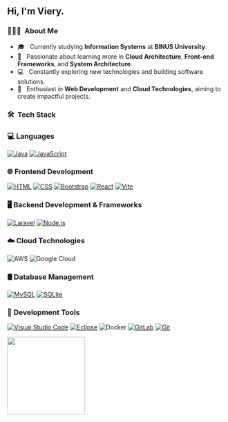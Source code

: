 <h2> Hi, I'm Viery.</h2>

<h3> 👨🏻‍💻 &nbsp;About Me </h3>

- 🎓 &nbsp; Currently studying **Information Systems** at **BINUS University**.
- 🌱 &nbsp; Passionate about learning more in **Cloud Architecture**, **Front-end Frameworks**, and **System Architecture**.
- 💻 &nbsp; Constantly exploring new technologies and building software solutions.
- 🚀 &nbsp; Enthusiast in **Web Development** and **Cloud Technologies**, aiming to create impactful projects.

<h3>🛠 &nbsp;Tech Stack</h3>

### 💻 **Languages**
  [![Java](https://img.shields.io/badge/Java-%23ED8B00.svg?logo=openjdk&logoColor=white)](#)
  [![JavaScript](https://img.shields.io/badge/JavaScript-F7DF1E?logo=javascript&logoColor=000)](#)

### 🌐 **Frontend Development**
  [![HTML](https://img.shields.io/badge/HTML-%23E34F26.svg?logo=html5&logoColor=white)](#)
  [![CSS](https://img.shields.io/badge/CSS-1572B6?logo=css3&logoColor=fff)](#)
  [![Bootstrap](https://img.shields.io/badge/Bootstrap-7952B3?logo=bootstrap&logoColor=fff)](#)
  [![React](https://img.shields.io/badge/React-%2320232a.svg?logo=react&logoColor=%2361DAFB)](#)
  [![Vite](https://img.shields.io/badge/Vite-646CFF?logo=vite&logoColor=fff)](#)

### 🖥 **Backend Development & Frameworks**
  [![Laravel](https://img.shields.io/badge/Laravel-%23FF2D20.svg?logo=laravel&logoColor=white)](#)
  [![Node.js](https://img.shields.io/badge/Node.js-43853D?logo=node.js&logoColor=white)](#)

### ☁️ **Cloud Technologies**
  ![AWS](https://img.shields.io/badge/AWS-%23FF9900.svg?style=flat&logo=amazon-web-services&logoColor=white)
  ![Google Cloud](https://img.shields.io/badge/Google%20Cloud-%234285F4.svg?style=flat&logo=google-cloud&logoColor=white)

### 🛢 **Database Management**
  [![MySQL](https://img.shields.io/badge/MySQL-4479A1?logo=mysql&logoColor=fff)](#)
  [![SQLite](https://img.shields.io/badge/SQLite-%2307405e.svg?logo=sqlite&logoColor=white)](#)

### 🔧 **Development Tools**
  [![Visual Studio Code](https://custom-icon-badges.demolab.com/badge/Visual%20Studio%20Code-0078d7.svg?logo=vsc&logoColor=white)](#)
  [![Eclipse](https://img.shields.io/badge/Eclipse-FE7A16.svg?logo=Eclipse&logoColor=white)](#)
  ![Docker](https://img.shields.io/badge/Docker-2496ED?logo=docker&logoColor=fff)
  [![GitLab](https://img.shields.io/badge/GitLab-330F63.svg?logo=gitlab&logoColor=fff)](#)
  [![Git](https://img.shields.io/badge/Git-%23F05033.svg?logo=git&logoColor=white)](#)

<img height="180em" src="https://github-readme-stats.vercel.app/api?username=iamvier&theme=gruvbox_light&show_icons=true)" />
